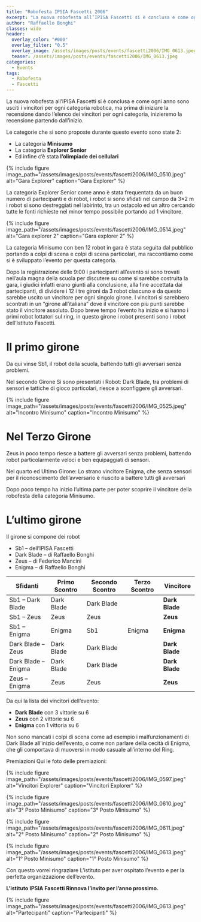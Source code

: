 ```yaml
---
title: "Robofesta IPSIA Fascetti 2006"
excerpt: "La nuova robofesta all’IPISA Fascetti si è conclusa e come ogni anno sono usciti i vincitori per ogni categoria robotica, ma prima di iniziare la recensione dando l’elenco dei vincitori per ogni categoria, inizieremo la recensione partendo dall’inizio."
author: "Raffaello Bonghi"
classes: wide
header:
  overlay_color: "#000"
  overlay_filter: "0.5"
  overlay_image: /assets/images/posts/events/fascetti2006/IMG_0613.jpeg
  teaser: /assets/images/posts/events/fascetti2006/IMG_0613.jpeg
categories:
  - Events
tags:
  - Robofesta
  - Fascetti
---
```


La nuova robofesta all’IPISA Fascetti si è conclusa e come ogni anno sono usciti i vincitori per ogni categoria robotica, ma prima di iniziare la recensione dando l’elenco dei vincitori per ogni categoria, inizieremo la recensione partendo dall’inizio.

Le categorie che si sono proposte durante questo evento sono state 2:
* La categoria **Minisumo**
* La categoria **Explorer Senior**
* Ed infine c’è stata **l’olimpiade dei cellulari**

{% include figure image_path="/assets/images/posts/events/fascetti2006/IMG_0510.jpeg" alt="Gara Explorer" caption="Gara Explorer" %}

La categoria Explorer Senior come anno è stata frequentata da un buon numero di partecipanti e di robot, i robot si sono sfidati nel campo da 3×2 m i robot si sono destreggiati nel labirinto, tra un ostacolo ed un altro cercando tutte le fonti richieste nel minor tempo possibile portando ad 1 vincitore.

{% include figure image_path="/assets/images/posts/events/fascetti2006/IMG_0514.jpeg" alt="Gara explorer 2" caption="Gara explorer 2" %}

La categoria Minisumo con ben 12 robot in gara è stata seguita dal pubblico portando a colpi di scena e colpi di scena particolari, ma raccontiamo come si è sviluppato l’evento per questa categoria.

Dopo la registrazione delle 9:00 i partecipanti all’evento si sono trovati nell’aula magna della scuola per discutere su come si sarebbe costruita la gara, i giudici infatti erano giunti alla conclusione, alla fine accettata dai partecipanti, di dividere i 12 i tre gironi da 3 robot ciascuno e da questo sarebbe uscito un vincitore per ogni singolo girone. I vincitori si sarebbero scontrati in un “girone all’italiana” dove il vincitore con più punti sarebbe stato il vincitore assoluto.
Dopo breve tempo l’evento ha inizio e si hanno i primi robot lottatori sul ring, in questo girone i robot presenti sono i robot dell’Istituto Fascetti.

# Il primo girone

Da qui vinse Sb1, il robot della scuola, battendo tutti gli avversari senza problemi.

Nel secondo Girone Si sono presentati i Robot:
Dark Blade, tra problemi di sensori e tattiche di gioco particolari, riesce a sconfiggere gli avversari.

{% include figure image_path="/assets/images/posts/events/fascetti2006/IMG_0525.jpeg" alt="Incontro Minisumo" caption="Incontro Minisumo" %}

# Nel Terzo Girone

Zeus in poco tempo riesce a battere gli avversari senza problemi, battendo robot particolarmente veloci e ben equipaggiati di sensori.

Nel quarto ed Ultimo Girone:
Lo strano vincitore Enigma, che senza sensori per il riconoscimento dell’avversario è riuscito a battere tutti gli avversari

Dopo poco tempo ha inizio l’ultima parte per poter scoprire il vincitore della robofesta della categoria Minisumo.

# L’ultimo girone

Il girone si compone dei robot

* Sb1 – dell’IPISA Fascetti
* Dark Blade – di Raffaello Bonghi
* Zeus – di Federico Mancini
* Enigma – di Raffaello Bonghi

| Sfidanti | Primo Scontro | Secondo Scontro | Terzo Scontro | Vincitore |
|----------|---------------|-----------------|---------------|-----------|
| Sb1 – Dark Blade | Dark Blade | Dark Blade |  | **Dark Blade** |
| Sb1 – Zeus | Zeus | Zeus |  | **Zeus** |
| Sb1 – Enigma | Enigma | Sb1 | Enigma | **Enigma** |
| Dark Blade – Zeus | Dark Blade | Dark Blade |  | **Dark Blade** |
| Dark Blade – Enigma | Dark Blade | Dark Blade |  | **Dark Blade** |
| Zeus – Enigma | Zeus | Zeus |  | **Zeus** |

Da qui la lista dei vincitori dell’evento:
* **Dark Blade** con 3 vittorie su 6
* **Zeus** con 2 vittorie su 6
* **Enigma** con 1 vittoria su 6

Non sono mancati i colpi di scena come ad esempio i malfunzionamenti di Dark Blade all’inizio dell’evento, o come non parlare della cecità di Enigma, che gli comportava di muoversi in modo casuale all’interno del Ring.

Premiazioni
Qui le foto delle premiazioni:

{% include figure image_path="/assets/images/posts/events/fascetti2006/IMG_0597.jpeg" alt="Vincitori Explorer" caption="Vincitori Explorer" %}

{% include figure image_path="/assets/images/posts/events/fascetti2006/IMG_0610.jpeg" alt="3° Posto Minisumo" caption="3° Posto Minisumo" %}

{% include figure image_path="/assets/images/posts/events/fascetti2006/IMG_0611.jpeg" alt="2° Posto Minisumo" caption="2° Posto Minisumo" %}

{% include figure image_path="/assets/images/posts/events/fascetti2006/IMG_0613.jpeg" alt="1° Posto Minisumo" caption="1° Posto Minisumo" %}

Con questo vorrei ringraziare L’istituto per aver ospitato l’evento e per la perfetta organizzazione dell’evento.

**L’istituto IPSIA Fascetti Rinnova l’invito per l’anno prossimo.**

{% include figure image_path="/assets/images/posts/events/fascetti2006/IMG_0613.jpeg" alt="Partecipanti" caption="Partecipanti" %}